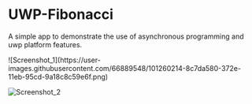 # UWP-Fibonacci
A simple app to demonstrate the use of asynchronous programming and uwp platform features.

<div> ![Screenshot_1](https://user-images.githubusercontent.com/66889548/101260214-8c7da580-372e-11eb-95cd-9a18c8c59e6f.png) </div>


![Screenshot_2](https://user-images.githubusercontent.com/66889548/101260215-8daed280-372e-11eb-853b-ee799e899987.png)
